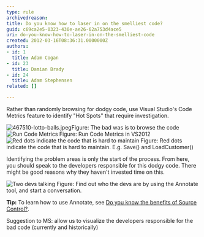 ```yaml
---
type: rule
archivedreason: 
title: Do you know how to laser in on the smelliest code?
guid: c69ca2e5-0323-430e-ae26-62a753d4ace5
uri: do-you-know-how-to-laser-in-on-the-smelliest-code
created: 2012-03-16T08:36:31.0000000Z
authors:
- id: 1
  title: Adam Cogan
- id: 23
  title: Damian Brady
- id: 24
  title: Adam Stephensen
related: []

---
```



<p>Rather than randomly browsing for dodgy code, use Visual Studio's Code Metrics feature to identify &quot;Hot Spots&quot; that require investigation.</p>
<img class="ms-rteCustom-ImageArea" alt="467510-lotto-balls.jpeg" src="/SoftwareDevelopment/RulestobetterArchitectureandCodeReview/PublishingImages/lotto-balls.jpeg" />
<span class="ssw-rteStyle-FigureBad">​Figure&#58; The bad was is to browse the code</span>
<img class="ms-rteCustom-ImageArea" src="/SoftwareDevelopment/RulestobetterArchitectureandCodeReview/PublishingImages/VS%2011%20Code%20Metrics.png" alt="Run Code Metrics" />
<span class="ssw-rteStyle-FigureNormal">Figure&#58; Run Code Metrics&#160;in VS2012</span>
<img class="ms-rteCustom-ImageArea" src="/SoftwareDevelopment/RulestobetterArchitectureandCodeReview/PublishingImages/CodeMetrics_3.png" alt="Red dots indicate the code that is hard to maintain" />
<span class="ssw-rteStyle-FigureNormal">Figure&#58; Red dots indicate the code that is hard to maintain. E.g. Save() and LoadCustomer()</span>
<p>Identifying the problem areas is only the start of the process. From here, you should speak to the developers responsible for this dodgy code. There might be good reasons why they haven't invested time on this.</p>
<img class="ms-rteCustom-ImageArea" src="/SoftwareDevelopment/RulestobetterArchitectureandCodeReview/PublishingImages/two-devs-talking.jpg" alt="Two devs talking" />
<span class="ssw-rteStyle-FigureNormal">Figure&#58; Find out who&#160;the devs are&#160;by using the Annotate tool, and start a conversation.</span>
<p><strong>Tip&#58;</strong> To learn how to use Annotate, see <a href="http&#58;//www.ssw.com.au/ssw/Standards/Rules/RulesToBetterSourceControlwithTFS.aspx#UsingSourceControl">Do you know the benefits of Source Control?</a>.</p>
<div class="ssw-rteStyle-GreyBox"><p>Suggestion to MS&#58; allow us to visualize the developers responsible for the bad code (currently and historically)</p></div>
<br><excerpt class='endintro'></excerpt><br>



